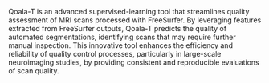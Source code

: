 Qoala-T is an advanced supervised-learning tool that streamlines quality assessment of MRI scans processed with FreeSurfer. By leveraging features extracted from FreeSurfer outputs, Qoala-T predicts the quality of automated segmentations, identifying scans that may require further manual inspection. This innovative tool enhances the efficiency and reliability of quality control processes, particularly in large-scale neuroimaging studies, by providing consistent and reproducible evaluations of scan quality.
